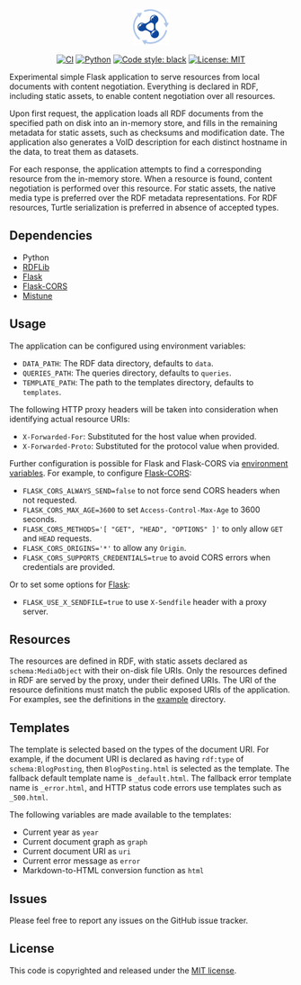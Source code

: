 <p align="center">
  <img alt="logo" src="./.github/assets/logo.svg" width="64">
</p>

<p align="center">
  <a href="https://github.com/surilindur/rdfproxy/actions/workflows/ci.yml"><img alt="CI" src=https://github.com/surilindur/rdfproxy/actions/workflows/ci.yml/badge.svg?branch=main"></a>
  <a href="https://www.python.org/"><img alt="Python" src="https://img.shields.io/badge/%3C%2F%3E-Python-%233776ab.svg"></a>
  <a href="https://github.com/psf/black"><img alt="Code style: black" src="https://img.shields.io/badge/Code%20Style-black-000000.svg"></a>
  <a href="https://opensource.org/licenses/MIT"><img alt="License: MIT" src="https://img.shields.io/badge/License-MIT-%23750014.svg"></a>
</p>

Experimental simple Flask application to serve resources from local documents with content negotiation.
Everything is declared in RDF, including static assets, to enable content negotiation over all resources.

Upon first request, the application loads all RDF documents from the specified path on disk into an in-memory store,
and fills in the remaining metadata for static assets, such as checksums and modification date.
The application also generates a VoID description for each distinct hostname in the data, to treat them as datasets.

For each response, the application attempts to find a corresponding resource from the in-memory store.
When a resource is found, content negotiation is performed over this resource.
For static assets, the native media type is preferred over the RDF metadata representations.
For RDF resources, Turtle serialization is preferred in absence of accepted types.

## Dependencies

* Python
* [RDFLib](https://github.com/RDFLib/rdflib)
* [Flask](https://github.com/pallets/flask)
* [Flask-CORS](https://github.com/corydolphin/flask-cors)
* [Mistune](https://github.com/lepture/mistune)

## Usage

The application can be configured using environment variables:

* `DATA_PATH`: The RDF data directory, defaults to `data`.
* `QUERIES_PATH`: The queries directory, defaults to `queries`.
* `TEMPLATE_PATH`: The path to the templates directory, defaults to `templates`.

The following HTTP proxy headers will be taken into consideration when identifying actual resource URIs:

* `X-Forwarded-For`: Substituted for the host value when provided.
* `X-Forwarded-Proto`: Substituted for the protocol value when provided.

Further configuration is possible for Flask and Flask-CORS via [environment variables](https://flask.palletsprojects.com/en/stable/api/#flask.Config.from_prefixed_env).
For example, to configure [Flask-CORS](https://flask-cors.readthedocs.io/en/latest/configuration.html):

* `FLASK_CORS_ALWAYS_SEND=false` to not force send CORS headers when not requested.
* `FLASK_CORS_MAX_AGE=3600` to set `Access-Control-Max-Age` to 3600 seconds.
* `FLASK_CORS_METHODS='[ "GET", "HEAD", "OPTIONS" ]'` to only allow `GET` and `HEAD` requests.
* `FLASK_CORS_ORIGINS='*'` to allow any `Origin`.
* `FLASK_CORS_SUPPORTS_CREDENTIALS=true` to avoid CORS errors when credentials are provided.

Or to set some options for [Flask](https://flask.palletsprojects.com/en/stable/config/):

* `FLASK_USE_X_SENDFILE=true` to use `X-Sendfile` header with a proxy server.

## Resources

The resources are defined in RDF, with static assets declared as `schema:MediaObject` with their on-disk file URIs.
Only the resources defined in RDF are served by the proxy, under their defined URIs.
The URI of the resource definitions must match the public exposed URIs of the application.
For examples, see the definitions in the [example](./example/) directory.

## Templates

The template is selected based on the types of the document URI.
For example, if the document URI is declared as having `rdf:type` of `schema:BlogPosting`, then `BlogPosting.html` is selected as the template.
The fallback default template name is `_default.html`.
The fallback error template name is `_error.html`, and HTTP status code errors use templates such as `_500.html`.

The following variables are made available to the templates:

* Current year as `year`
* Current document graph as `graph`
* Current document URI as `uri`
* Current error message as `error`
* Markdown-to-HTML conversion function as `html`

## Issues

Please feel free to report any issues on the GitHub issue tracker.

## License

This code is copyrighted and released under the [MIT license](http://opensource.org/licenses/MIT).
